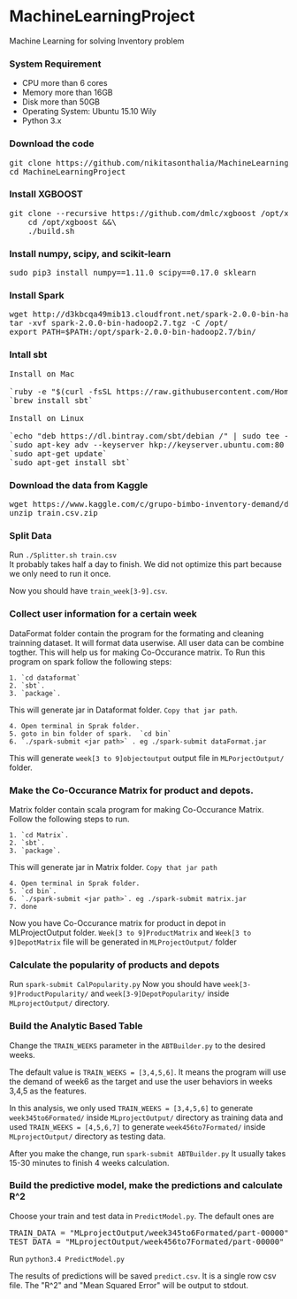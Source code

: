 # MachineLearningProject
Machine Learning for solving Inventory problem
### System Requirement
* CPU more than 6 cores
* Memory more than 16GB
* Disk more than 50GB
* Operating System: Ubuntu 15.10 Wily
* Python 3.x

### Download the code
<pre>
git clone https://github.com/nikitasonthalia/MachineLearningProject.git
cd MachineLearningProject
</pre>

### Install XGBOOST
<pre>
git clone --recursive https://github.com/dmlc/xgboost /opt/xgboost &&\
    cd /opt/xgboost &&\
    ./build.sh
</pre>


### Install numpy, scipy, and scikit-learn
<pre>
sudo pip3 install numpy==1.11.0 scipy==0.17.0 sklearn
</pre>
    
### Install Spark
<pre>
wget http://d3kbcqa49mib13.cloudfront.net/spark-2.0.0-bin-hadoop2.7.tgz
tar -xvf spark-2.0.0-bin-hadoop2.7.tgz -C /opt/
export PATH=$PATH:/opt/spark-2.0.0-bin-hadoop2.7/bin/
</pre>


### Intall sbt
<pre>
Install on Mac

`ruby -e "$(curl -fsSL https://raw.githubusercontent.com/Homebrew/install/master/install)"` 
`brew install sbt`

Install on Linux

`echo "deb https://dl.bintray.com/sbt/debian /" | sudo tee -a /etc/apt/sources.list.d/sbt.list`
`sudo apt-key adv --keyserver hkp://keyserver.ubuntu.com:80 --recv 642AC823`
`sudo apt-get update`
`sudo apt-get install sbt`
</pre>

### Download the data from Kaggle
<pre>
wget https://www.kaggle.com/c/grupo-bimbo-inventory-demand/download/train.csv.zip
unzip train.csv.zip
</pre>

### Split Data
Run `./Splitter.sh train.csv`<br>
It probably takes half a day to finish. We did not optimize this part because we only need to run it once.

Now you should have `train_week[3-9].csv`. 

### Collect user information for a certain week
DataFormat folder contain the program for the formating and cleaning trainning dataset. It will format data userwise. All user data can be combine togther.
This will help us for making Co-Occurance matrix.
To Run this program on spark follow the following steps:

    1. `cd dataformat`
    2. `sbt`.
    3. `package`.

This will generate jar in Dataformat folder. `Copy that jar path`. 

    4. Open terminal in Sprak folder.
    5. goto in bin folder of spark.  `cd bin`
    6. `./spark-submit <jar path>` . eg ./spark-submit dataFormat.jar

This will generate `week[3 to 9]objectoutput` output file in `MLPorjectOutput/` folder. 

### Make the Co-Occurance Matrix for product and depots.
Matrix folder contain scala program for making Co-Occurance Matrix. 
Follow the following steps to run.

    1. `cd Matrix`.
    2. `sbt`.
    3. `package`.

This will generate jar in Matrix folder. `Copy that jar path` 

    4. Open terminal in Sprak folder.
    5. `cd bin`.
    6. `./spark-submit <jar path>`. eg ./spark-submit matrix.jar
    7. done

Now you have Co-Occurance matrix for product in depot in MLProjectOutput folder. `Week[3 to 9]ProductMatrix` and `Week[3 to 9]DepotMatrix` file will be generated in  `MLProjectOutput/`  folder

### Calculate the popularity of products and depots
Run `spark-submit CalPopularity.py`
Now you should have `week[3-9]ProductPopularity/` and `week[3-9]DepotPopularity/` inside `MLprojectOutput/` directory.

### Build the Analytic Based Table
Change the `TRAIN_WEEKS` parameter in the `ABTBuilder.py` to the desired weeks. 

The default value is `TRAIN_WEEKS = [3,4,5,6]`. It means the program will use the demand of week6 as the target and use the user behaviors in weeks 3,4,5 as the features.

In this analysis, we only used `TRAIN_WEEKS = [3,4,5,6]` to generate `week345to6Formated/` inside `MLprojectOutput/` directory as training data and used `TRAIN_WEEKS = [4,5,6,7]` to generate `week456to7Formated/` inside `MLprojectOutput/` directory as testing data.

After you make the change, run `spark-submit ABTBuilder.py`
It usually takes 15-30 minutes to finish 4 weeks calculation. 

### Build the predictive model, make the predictions and calculate R^2
Choose your train and test data in `PredictModel.py`. The default ones are
<pre>
TRAIN_DATA = "MLprojectOutput/week345to6Formated/part-00000"
TEST_DATA = "MLprojectOutput/week456to7Formated/part-00000"
</pre>

Run `python3.4 PredictModel.py`

The results of predictions will be saved `predict.csv`. It is a single row csv file.
The "R^2" and "Mean Squared Error" will be output to stdout.
